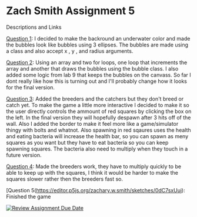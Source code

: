 # Zach Smith Assignment 5 



Descriptions and Links 

[Question 1](https://editor.p5js.org/zachary.w.smith/sketches/r8deFCKOh): I decided to make the backround an underwater color and made the bubbles look like bubbles using 3 ellipses. The bubbles are made using a class and also accept x , y , and radius arguments.  


[Question 2](https://editor.p5js.org/zachary.w.smith/sketches/rPNTJB7DL): Using an array and two for loops, one loop that increments the array and another that draws the bubbles using the bubble class. I also added some logic from lab 9 that keeps the bubbles on the canvass. So far I dont really like how this is turning out and I'll probably change how it looks for the final version.


[Question 3](https://editor.p5js.org/zachary.w.smith/sketches/2XOKrF35O): Added the breeders and the catchers but they don't breed or catch yet. To make the game a little more interactive I decided to make it so the user directly controls the ammount of red squares by clicking the box on the left. In the final version they will hopefully despawn after 3 hits off of the wall. Also I added the border to make it feel more like a game/simulator thingy with bolts and whatnot. Also spawning in red sqaures uses the health and eating bacteria will increase the health bar, so you can spawn as meny squares as you want but they have to eat bacteria so you can keep spawning squares. The bacteria also need to multiply when they touch in a future version.


[Question 4](https://editor.p5js.org/zachary.w.smith/sketches/v3-iPE-ff): Made the breeders work, they have to multiply quickly to be able to keep up with the squares, I think it would be harder to make the squares slower rather then the breeders fast so. 

[Question 5(https://editor.p5js.org/zachary.w.smith/sketches/0dC7sxUuj): Finished the game 

[![Review Assignment Due Date](https://classroom.github.com/assets/deadline-readme-button-24ddc0f5d75046c5622901739e7c5dd533143b0c8e959d652212380cedb1ea36.svg)](https://classroom.github.com/a/pJv4oXRo)
